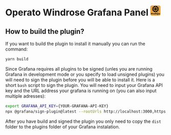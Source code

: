 

# Operato Windrose Grafana Panel <img src="./src/img/operato-windrose-logo.svg" width=32>

## How to build the plugin?

If you want to build the plugin to install it manually you can run the command:

``` bash 
yarn build
```

Since Grafana requires all plugins to be signed (unles you are running Grafana in development mode or you specify to load unsigned plugins) you will need to sign the plugin before you will be able to install it. Here is a short `bash` script to sign the plugin. You will need to input your Grafana API key and the URL address your grafana is running on (you can also input multiple adresses):

``` bash
export GRAFANA_API_KEY={YOUR-GRAFANA-API-KEY}
npx @grafana/sign-plugin@latest --rootUrls http://localhost:3000,https://example.com/,http://grafana.yourdomain.com:3000/
```

After you have build and signed the plugin you only need to copy the `dist` folder to the plugins folder of your Grafana instalation.

